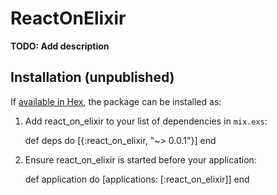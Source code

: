 # ReactOnElixir

**TODO: Add description**

## Installation (unpublished)

If [available in Hex](https://hex.pm/docs/publish), the package can be installed as:

  1. Add react_on_elixir to your list of dependencies in `mix.exs`:

        def deps do
          [{:react_on_elixir, "~> 0.0.1"}]
        end

  2. Ensure react_on_elixir is started before your application:

        def application do
          [applications: [:react_on_elixir]]
        end

